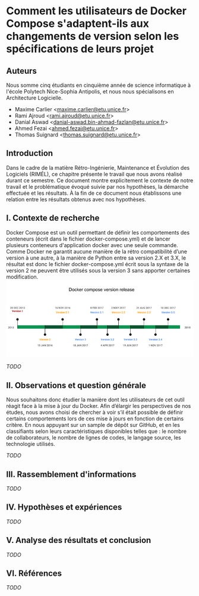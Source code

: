# Comment les utilisateurs de Docker Compose s'adaptent-ils aux changements de version selon les spécifications de leurs projet

## Auteurs

Nous somme cinq étudiants en cinquième année de science informatique à l'école Polytech Nice-Sophia Antipolis, et nous nous spécialisons en Architecture Logicielle.

* Maxime Carlier &lt;maxime.carlier@etu.unice.fr&gt;
* Rami Ajroud &lt;rami.ajroud@etu.unice.fr&gt;
* Danial Aswad &lt;danial-aswad.bin-ahmad-fazlan@etu.unice.fr&gt;
* Ahmed Fezai &lt;ahmed.fezai@etu.unice.fr&gt;
* Thomas Suignard &lt;thomas.suignard@etu.unice.fr&gt;

## Introduction

Dans le cadre de la matière Rétro-Ingénierie, Maintenance et Évolution des Logiciels \(RIMÉL\), ce chapitre présente le travail que nous avons réalisé durant ce semestre. Ce document montre explicitement le contexte de notre travail et le problématique évoqué suivie par nos hypothèses, la démarche effectuée et les résultats. À la fin de ce document nous établissons une relation entre les résultats obtenus avec nos hypothèses.

## I. Contexte de recherche

Docker Compose est un outil permettant de définir les comportements des conteneurs \(écrit dans le fichier docker-compose.yml\) et de lancer plusieurs conteneurs d'application docker avec une seule commande. Comme Docker ne garantit aucune manière de la rétro compatibilité d’une version à une autre, à la manière de Python entre sa version 2.X et 3.X, le résultat est donc le fichier docker-compose.yml écrit sous la syntaxe de la version 2 ne peuvent être utilisés sous la version 3 sans apporter certaines modification.![](/assets/docker_compose_study_project_files/docker-compose-version-release.png)

_TODO_

## II. Observations et question générale

Nous souhaitons donc étudier la manière dont les utilisateurs de cet outil réagit face à la mise à jour du Docker. Afin d’élargir les perspectives de nos études, nous avons choisi de chercher à voir s’il était possible de définir certains comportements lors de ces mise à jours en fonction de certains critère. En nous appuyant sur un sample de dépôt sur GitHub, et en les classifiants selon leurs caractéristiques disponibles telles que : le nombre de collaborateurs, le nombre de lignes de codes, le langage source, les technologie utilisés.

_TODO_

## III. Rassemblement d'informations

_TODO_

## IV. Hypothèses et expériences

_TODO_

## V. Analyse des résultats et conclusion

_TODO_

## VI. Références

_TODO_

